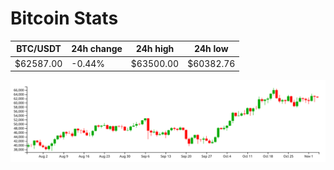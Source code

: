# Bitcoin Stats

BTC/USDT|24h change|24h high|24h low|
|---|---|---|---|
|$62587.00|-0.44%|$63500.00|$60382.76|

<img src="./chart.svg">
